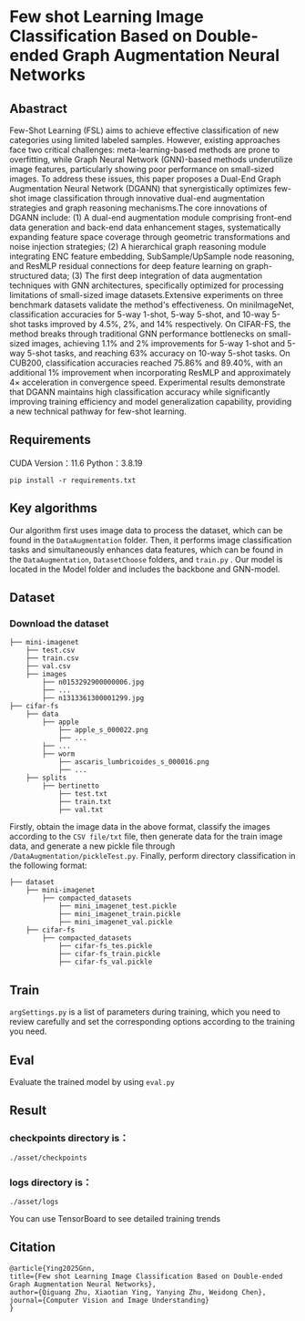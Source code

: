 # Few shot Learning Image Classification Based on Double-ended Graph Augmentation Neural Networks
## Abastract
Few-Shot Learning (FSL) aims to achieve effective classification of new categories using limited labeled samples. However, existing approaches face two critical challenges: meta-learning-based methods are prone to overfitting, while Graph Neural Network (GNN)-based methods underutilize image features, particularly showing poor performance on small-sized images. To address these issues, this paper proposes a Dual-End Graph Augmentation Neural Network (DGANN) that synergistically optimizes few-shot image classification through innovative dual-end augmentation strategies and graph reasoning mechanisms.The core innovations of DGANN include: (1) A dual-end augmentation module comprising front-end data generation and back-end data enhancement stages, systematically expanding feature space coverage through geometric transformations and noise injection strategies; (2) A hierarchical graph reasoning module integrating ENC feature embedding, SubSample/UpSample node reasoning, and ResMLP residual connections for deep feature learning on graph-structured data; (3) The first deep integration of data augmentation techniques with GNN architectures, specifically optimized for processing limitations of small-sized image datasets.Extensive experiments on three benchmark datasets validate the method's effectiveness. On miniImageNet, classification accuracies for 5-way 1-shot, 5-way 5-shot, and 10-way 5-shot tasks improved by 4.5%, 2%, and 14% respectively. On CIFAR-FS, the method breaks through traditional GNN performance bottlenecks on small-sized images, achieving 1.1% and 2% improvements for 5-way 1-shot and 5-way 5-shot tasks, and reaching 63% accuracy on 10-way 5-shot tasks. On CUB200, classification accuracies reached 75.86% and 89.40%, with an additional 1% improvement when incorporating ResMLP and approximately 4× acceleration in convergence speed. Experimental results demonstrate that DGANN maintains high classification accuracy while significantly improving training efficiency and model generalization capability, providing a new technical pathway for few-shot learning.

## Requirements
CUDA Version：11.6
Python：3.8.19
```
pip install -r requirements.txt
```


## Key algorithms
Our algorithm first uses image data to process the dataset, which can be found in the `DataAugmentation` folder. Then, it performs image classification tasks and simultaneously enhances data features, which can be found in the `DataAugmentation`, `DatasetChoose` folders, and `train.py` . Our model is located in the Model folder and includes the backbone and GNN-model.


## Dataset
### Download the dataset
```
├── mini-imagenet
    ├── test.csv
    ├── train.csv
    ├── val.csv
    ├── images
        ├── n0153292900000006.jpg
        ├── ...
        ├── n1313361300001299.jpg
├── cifar-fs
    ├── data
        ├── apple
            ├── apple_s_000022.png
            ├── ...
        ├── ...
        ├── worm
            ├── ascaris_lumbricoides_s_000016.png
            ├── ...
    ├── splits
        ├── bertinetto
            ├── test.txt
            ├── train.txt
            ├── val.txt
```
Firstly, obtain the image data in the above format, classify the images according to the `CSV file/txt` file, then generate data for the train image data, and generate a new pickle file through `/DataAugmentation/pickleTest.py`. Finally, perform directory classification in the following format:

```
├── dataset
    ├── mini-imagenet
        ├── compacted_datasets
            ├── mini_imagenet_test.pickle   
            ├── mini_imagenet_train.pickle  
            ├── mini_imagenet_val.pickle
    ├── cifar-fs
        ├── compacted_datasets
            ├── cifar-fs_tes.pickle
            ├── cifar-fs_train.pickle
            ├── cifar-fs_val.pickle
```
    
## Train
`argSettings.py`  is a list of parameters during training, which you need to review carefully and set the corresponding options according to the training you need.

## Eval
Evaluate the trained model by using `eval.py `

## Result
### checkpoints directory is：
`./asset/checkpoints`
### logs directory is：
`./asset/logs`

You can use TensorBoard to see detailed training trends

## Citation
```
@article{Ying2025Gnn,
title={Few shot Learning Image Classification Based on Double-ended Graph Augmentation Neural Networks},
author={Qiguang Zhu, Xiaotian Ying, Yanying Zhu, Weidong Chen},
journal={Computer Vision and Image Understanding}
}
```
